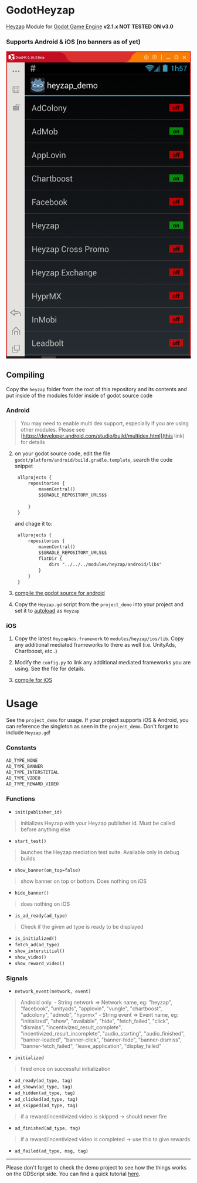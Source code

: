 # GodotHeyzap
[Heyzap](https://www.heyzap.com/) Module for [Godot Game Engine](https://godotengine.org/) **v2.1.x NOT TESTED ON v3.0**

### Supports Android & iOS (no banners as of yet)

![Screenshot](/images/screenshot.png)


Compiling
-------------

Copy the `heyzap` folder from the root of this repository and its contents and put inside of the modules folder inside of godot source code

### Android

> You may need to enable multi dex support, especially if you are using other modules. Please see [https://developer.android.com/studio/build/multidex.html](this link) for details

2. on your godot source code, edit the file `godot/platform/android/build.gradle.template`, search the code snippet

        allprojects {
            repositories {
                mavenCentral()
                $$GRADLE_REPOSITORY_URLS$$

            }
        }

    and chage it to:

        allprojects {
            repositories {
                mavenCentral()
                $$GRADLE_REPOSITORY_URLS$$
                flatDir {
                    dirs "../../../modules/heyzap/android/libs"
                }
            }
        }

3. [compile the godot source for android](http://docs.godotengine.org/en/stable/reference/compiling_for_android.html)

4. Copy the `Heyzap.gd` script from the `project_demo` into your project and set it to [autoload](http://docs.godotengine.org/en/stable/learning/step_by_step/singletons_autoload.html) as `Heyzap`

### iOS

1. Copy the latest `HeyzapAds.framework` to `modules/heyzap/ios/lib`. Copy any additional mediated frameworks to there as well (i.e. UnityAds, Chartboost, etc..)

2. Modify the `config.py` to link any additional mediated frameworks you are using. See the file for details.

3. [compile for iOS](http://docs.godotengine.org/en/stable/development/compiling/compiling_for_ios.html)

# Usage

See the `project_demo` for usage. If your project supports iOS & Android, you can reference the singleton as seen in the `project_demo`. Don't forget to include `Heyzap.gd`!

### Constants
    AD_TYPE_NONE
    AD_TYPE_BANNER
    AD_TYPE_INTERSTITIAL
    AD_TYPE_VIDEO
    AD_TYPE_REWARD_VIDEO

### Functions

- `init(publisher_id)`
> initializes Heyzap with your Heyzap publisher id. Must be called before anything else
- `start_test()`
> launches the Heyzap mediation test suite. Available only in debug builds
- `show_banner(on_top=false)`
> show banner on top or bottom. Does nothing on iOS
- `hide_banner()`
> does nothing on iOS
- `is_ad_ready(ad_type)`
> Check if the given ad type is ready to be displayed
- `is_initialized()`
- `fetch_ad(ad_type)`
- `show_interstitial()`
- `show_video()`
- `show_reward_video()`

### Signals

- `network_event(network, event)`
> Android only.
    - String network => Network name, eg: "heyzap", "facebook", "unityads", "applovin", "vungle", "chartboost", "adcolony", "admob", "hyprmx"
    - String event => Event name, eg: "initialized", "show", "available", "hide", "fetch_failed", "click", "dismiss", "incentivized_result_complete", "incentivized_result_incomplete", "audio_starting", "audio_finished", "banner-loaded", "banner-click", "banner-hide", "banner-dismiss", "banner-fetch_failed", "leave_application", "display_failed"
- `initialized`
> fired once on successful initialization
- `ad_ready(ad_type, tag)`
- `ad_shown(ad_type, tag)`
- `ad_hidden(ad_type, tag)`
- `ad_clicked(ad_type, tag)`
- `ad_skipped(ad_type, tag)`
> if a reward/incentivized video is skipped -> should never fire
- `ad_finished(ad_type, tag)`
> if a reward/incentivized video is completed -> use this to give rewards
- `ad_failed(ad_type, msg, tag)`


----

Please don't forget to check the demo project to see how the things works on the GDScript side.
You can find a quick tutorial [here](https://shinnil.blogspot.com.br/2017/03/tutorial-using-heyzap-godot-module.html).
